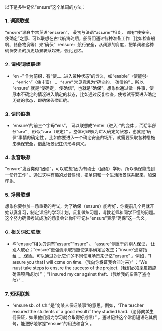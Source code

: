 以下是多种记忆“ensure”这个单词的方法：

### 1. 词源联想
“ensure”源自中古英语“ensuren”， 最初与法语“assurer”相关， 都有“使安全， 使确定”之意。可以联想在古代航海时期，船员们通过各种准备工作（比如检查船帆、储备物资等）来“确保”（ensure）航行安全，从词源的角度，把单词和这种确保安全的历史场景联系起来，强化记忆。

### 2. 词根词缀联想
 - “en -” 作为前缀，有“使……进入某种状态”的含义，如“enable”（使能够） 、“enrich”（使丰富） 。 “sure” 常见意思为“确定的， 确信的” 。所以 “ensure” 就是“使确定， 使确信”，也就是“确保”。想象你通过做一件事，使原本不确定的情况进入确定的状态，比如通过反复检查，使考试答案进入确定无疑的状态，即确保答案正确。

### 3. 词形联想
 - “ensure”的前三个字母“ens”， 可以联想成“enter（进入）”的变体 ，而后半部分“ure” ，形似“sure（确定）” 。整体可理解为进入确定的状态，也就是“确保”事情的确定性 。比如你要进入一个确定安全的场所，就需要采取各种措施来确保安全，借此场景记住词形与词义。

### 4. 发音联想
“ensure”发音类似“因硕”，可以联想“因为有硕士（因硕）学历，所以确保能找到一份好工作” 。通过这种有趣的发音联想，把单词和一个生活场景联系起来，加深印象。

### 5. 场景联想
想象你要参加一场重要的考试，为了确保（ensure）能考好，你提前几个月就开始认真复习，制定详细的学习计划，反复做练习题，请教老师和同学不懂的问题。这个努力确保考试成功的场景会让你牢牢记住“ensure”表示“确保”这一含义。

### 6. 相关词汇联想
 - 与“ensure”相关的词有“assure”“insure” 。 “assure”侧重于向别人保证， 让别人放心；“ensure”更强调采取措施使某事确定会发生；“insure”通常指给……保险。可以通过对比它们的不同使用场景来记忆“ensure” 。例如，“I assure you that I will come on time.（我向你保证我会准时来）” ；“We must take steps to ensure the success of the project.（我们必须采取措施确保项目成功）” ；“I insured my car against theft.（我给我的车保了盗抢险）” 。

### 7. 短语联想
 - “ensure sb. of sth.”是“向某人保证某事”的意思。例如，“The teacher ensured the students of a good result if they studied hard.（老师向学生们保证，如果他们努力学习就会取得好成绩）” 。通过记住这个常用短语及其例句，能更好地掌握“ensure”的用法和含义 。 